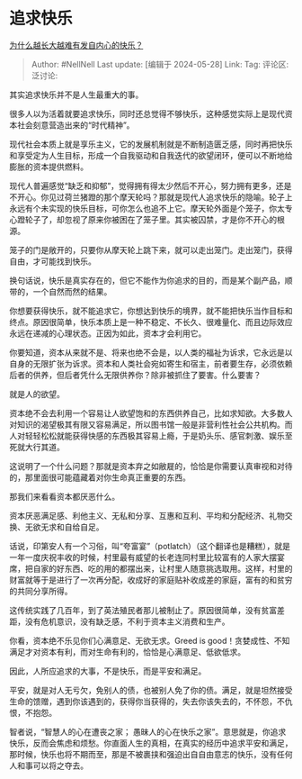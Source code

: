 # 追求快乐
[为什么越长大越难有发自内心的快乐？](https://www.zhihu.com/question/30708561/answer/3512465810)

> Author: #NellNell
> Last update: [编辑于 2024-05-28]
> Link:
> Tag: 
> 评论区:
> 泛讨论:

其实追求快乐并不是人生最重大的事。

很多人以为活着就要追求快乐，同时还总觉得不够快乐，这种感觉实际上是现代资本社会刻意营造出来的“时代精神”。

现代社会本质上就是享乐主义，它的发展机制就是不断制造匮乏感，同时再把快乐和享受定为人生目标，形成一个自我驱动和自我迭代的欲望闭环，便可以不断地给膨胀的资本提供燃料。

现代人普遍感觉“缺乏和抑郁”，觉得拥有得太少然后不开心，努力拥有更多，还是不开心。你见过荷兰猪蹬的那个摩天轮吗？那就是现代人追求快乐的隐喻。轮子上永远有个未实现的快乐目标，可你怎么也追不上它。摩天轮外面是个笼子，你太专心蹬轮子了，却忽视了原来你被困在了笼子里。其实被囚禁，才是你不开心的根源。

笼子的门是敞开的，只要你从摩天轮上跳下来，就可以走出笼门。走出笼门，获得自由，才可能找到快乐。

换句话说，快乐是真实存在的，但它不能作为你追求的目的，而是某个副产品，顺带的，一个自然而然的结果。

你想要获得快乐，就不能追求它，你想达到快乐的境界，就不能把快乐当作目标和终点。原因很简单，快乐本质上是一种不稳定、不长久、很难量化、而且边际效应永远在递减的心理状态。正因为如此，资本才会利用它。

你要知道，资本从来就不是、将来也绝不会是，以人类的福祉为诉求，它永远是以自身的无限扩张为诉求。资本和人类社会宛如寄生和宿主，前者要生存，必须依赖后者的供养，但后者凭什么无限供养你？除非被抓住了要害。什么要害？

就是人的欲望。

资本绝不会去利用一个容易让人欲望饱和的东西供养自己，比如求知欲。大多数人对知识的渴望极其有限又容易满足，所以图书馆一般是非营利性社会公共机构。而人对轻轻松松就能获得快感的东西极其容易上瘾，于是奶头乐、感官刺激、娱乐至死就大行其道。

这说明了一个什么问题？那就是资本弃之如敝屣的，恰恰是你需要认真审视和对待的，那里面很可能蕴藏着对你生命真正重要的东西。

那我们来看看资本都厌恶什么。

资本厌恶满足感、利他主义、无私和分享、互惠和互利、平均和分配经济、礼物交换、无欲无求和自给自足。

话说，印第安人有一个习俗，叫“夸富宴”（potlatch）（这个翻译也是糟糕），就是一年一度庆祝丰收的时候，村里最有威望的长老连同村里比较富有的人家大摆宴席，把自家的好东西、吃的用的都摆出来，让村里人随意挑选取用。这样，村里的财富就等于是进行了一次再分配，收成好的家庭贴补收成差的家庭，富有的和贫穷的共同分享所得。

这传统实践了几百年，到了英法殖民者那儿被制止了。原因很简单，没有贫富差距，没有危机意识，没有缺乏感，不利于资本主义消费和生产。

你看，资本绝不乐见你们心满意足、无欲无求。Greed is good！贪婪成性、不知满足才对资本有利，而对生命有利的，恰恰是心满意足、低欲低求。

因此，人所应追求的大事，不是快乐，而是平安和满足。

平安，就是对人无亏欠，免别人的债，也被别人免了你的债。满足，就是坦然接受生命的馈赠，遇到你该遇到的，获得你当获得的，失去你该失去的，不怀怨，不仇恨，不抱怨。

智者说，“智慧人的心在遭丧之家； 愚昧人的心在快乐之家”。意思就是，你追求快乐，反而会焦虑和烦愁。你直面人生的真相，在真实的经历中追求平安和满足，那时候，快乐也将不期而至，那是不被裹挟和强迫出自自由意志的快乐，没有任何人和事可以将之夺去。